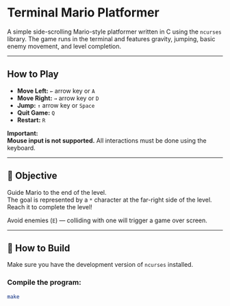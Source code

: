 # Terminal Mario Platformer

A simple side-scrolling Mario-style platformer written in C using the `ncurses` library. The game runs in the terminal and features gravity, jumping, basic enemy movement, and level completion.

---

## How to Play

- **Move Left:** `←` arrow key or `A`
- **Move Right:** `→` arrow key or `D`
- **Jump:** `↑` arrow key or `Space`
- **Quit Game:** `Q`
- **Restart:** `R` 

**Important:**  
**Mouse input is not supported.** All interactions must be done using the keyboard.

---

## 🎯 Objective

Guide Mario to the end of the level.  
The goal is represented by a `*` character at the far-right side of the level. Reach it to complete the level!

Avoid enemies (`E`) — colliding with one will trigger a game over screen.

---

## 🔧 How to Build

Make sure you have the development version of `ncurses` installed.

### Compile the program:
```bash
make